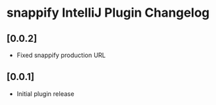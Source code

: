<!-- Keep a Changelog guide -> https://keepachangelog.com -->

# snappify IntelliJ Plugin Changelog

## [0.0.2]

- Fixed snappify production URL

## [0.0.1]

- Initial plugin release
